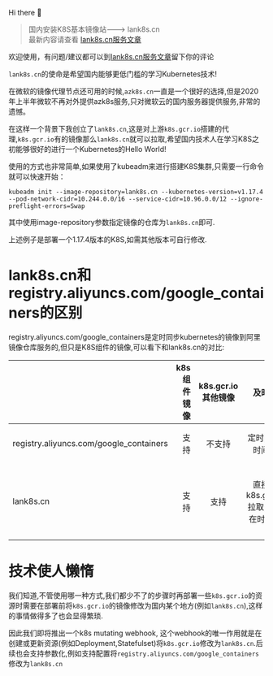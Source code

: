 

<!--

**Here are some ideas to get you started:**

🙋‍♀️ A short introduction - what is your organization all about?
🌈 Contribution guidelines - how can the community get involved?
👩‍💻 Useful resources - where can the community find your docs? Is there anything else the community should know?
🍿 Fun facts - what does your team eat for breakfast?
🧙 Remember, you can do mighty things with the power of [Markdown](https://guides.github.com/features/mastering-markdown/)
-->

Hi there 👋
> 国内安装K8S基本镜像站---> lank8s.cn  
> 最新内容请查看 [lank8s.cn服务文章](https://liangyuanpeng.com/post/cncf-kubernetes/service-lank8s.cn/)

欢迎使用，有问题/建议都可以到[lank8s.cn服务文章](https://liangyuanpeng.com/post/cncf-kubernetes/service-lank8s.cn/)留下你的评论

`lank8s.cn`的使命是希望国内能够更低门槛的学习Kubernetes技术!

在微软的镜像代理节点还可用的时候,`azk8s.cn`一直是一个很好的选择,但是2020年上半年微软不再对外提供azk8s服务,只对微软云的国内服务器提供服务,非常的遗憾。

在这样一个背景下我创立了`lank8s.cn`,这是对上游`k8s.gcr.io`搭建的代理,`k8s.gcr.io`有的镜像那么`lank8s.cn`就可以拉取,希望国内技术人在学习K8S之初能够很好的进行一个Kubernetes的Hello World!

使用的方式也非常简单,如果使用了kubeadm来进行搭建K8S集群,只需要一行命令就可以快速开始：

```shell
kubeadm init --image-repository=lank8s.cn --kubernetes-version=v1.17.4 --pod-network-cidr=10.244.0.0/16 --service-cidr=10.96.0.0/12 --ignore-preflight-errors=Swap 
```  

其中使用image-repository参数指定镜像的仓库为`lank8s.cn`即可.

上述例子是部署一个1.17.4版本的K8S,如需其他版本可自行修改.   

# lank8s.cn和registry.aliyuncs.com/google_containers的区别  

registry.aliyuncs.com/google_containers是定时同步kubernetes的镜像到阿里镜像仓库服务的,但只是K8S组件的镜像,可以看下和lank8s.cn的对比:  

   |         | k8s组件镜像    |  k8s.gcr.io其他镜像  |  及时性  |  容易记  |  
   | --------   | -----:   | :----: |  :----: |  :----: |  
   | registry.aliyuncs.com/google_containers       | 支持      |   不支持    | 定时,存在时间差    |  容易记    |  
   | lank8s.cn        | 支持      |   支持    |  直接从k8s.gcr.io拉取,不存在时间差    |   容易记,短域名   |  
   
# 技术使人懒惰   

我们知道,不管使用哪一种方式,我们都少不了的步骤时再部署一些`k8s.gcr.io`的资源时需要在部署前将`k8s.gcr.io`的镜像修改为国内某个地方(例如`lank8s.cn`),这样的事情做得多了也会显得繁琐.

因此我们即将推出一个k8s mutating webhook, 这个webhook的唯一作用就是在创建或更新资源(例如Deployment,Statefulset)将`k8s.gcr.io`修改为`lank8s.cn`.后续也会支持参数化,例如支持配置将`registry.aliyuncs.com/google_containers`修改为`lank8s.cn`





